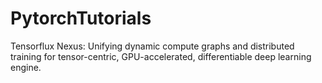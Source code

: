 # PytorchTutorials
Tensorflux Nexus: Unifying dynamic compute graphs and distributed training for tensor-centric, GPU-accelerated, differentiable deep learning engine.

